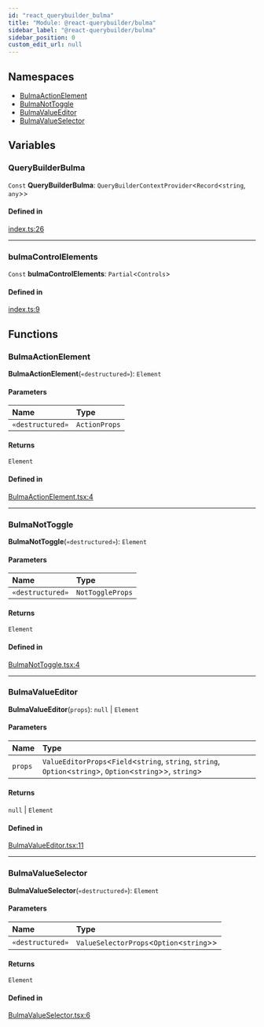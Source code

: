 ```yaml
---
id: "react_querybuilder_bulma"
title: "Module: @react-querybuilder/bulma"
sidebar_label: "@react-querybuilder/bulma"
sidebar_position: 0
custom_edit_url: null
---
```


## Namespaces

- [BulmaActionElement](../namespaces/react_querybuilder_bulma.BulmaActionElement.md)
- [BulmaNotToggle](../namespaces/react_querybuilder_bulma.BulmaNotToggle.md)
- [BulmaValueEditor](../namespaces/react_querybuilder_bulma.BulmaValueEditor.md)
- [BulmaValueSelector](../namespaces/react_querybuilder_bulma.BulmaValueSelector.md)

## Variables

### QueryBuilderBulma

 `Const` **QueryBuilderBulma**: `QueryBuilderContextProvider`<`Record`<`string`, `any`\>\>

#### Defined in

[index.ts:26](https://github.com/react-querybuilder/react-querybuilder/blob/55590db8/packages/bulma/src/index.ts#L26)

___

### bulmaControlElements

 `Const` **bulmaControlElements**: `Partial`<`Controls`\>

#### Defined in

[index.ts:9](https://github.com/react-querybuilder/react-querybuilder/blob/55590db8/packages/bulma/src/index.ts#L9)

## Functions

### BulmaActionElement

**BulmaActionElement**(`«destructured»`): `Element`

#### Parameters

| Name | Type |
| :------ | :------ |
| `«destructured»` | `ActionProps` |

#### Returns

`Element`

#### Defined in

[BulmaActionElement.tsx:4](https://github.com/react-querybuilder/react-querybuilder/blob/55590db8/packages/bulma/src/BulmaActionElement.tsx#L4)

___

### BulmaNotToggle

**BulmaNotToggle**(`«destructured»`): `Element`

#### Parameters

| Name | Type |
| :------ | :------ |
| `«destructured»` | `NotToggleProps` |

#### Returns

`Element`

#### Defined in

[BulmaNotToggle.tsx:4](https://github.com/react-querybuilder/react-querybuilder/blob/55590db8/packages/bulma/src/BulmaNotToggle.tsx#L4)

___

### BulmaValueEditor

**BulmaValueEditor**(`props`): ``null`` \| `Element`

#### Parameters

| Name | Type |
| :------ | :------ |
| `props` | `ValueEditorProps`<`Field`<`string`, `string`, `string`, `Option`<`string`\>, `Option`<`string`\>\>, `string`\> |

#### Returns

``null`` \| `Element`

#### Defined in

[BulmaValueEditor.tsx:11](https://github.com/react-querybuilder/react-querybuilder/blob/55590db8/packages/bulma/src/BulmaValueEditor.tsx#L11)

___

### BulmaValueSelector

**BulmaValueSelector**(`«destructured»`): `Element`

#### Parameters

| Name | Type |
| :------ | :------ |
| `«destructured»` | `ValueSelectorProps`<`Option`<`string`\>\> |

#### Returns

`Element`

#### Defined in

[BulmaValueSelector.tsx:6](https://github.com/react-querybuilder/react-querybuilder/blob/55590db8/packages/bulma/src/BulmaValueSelector.tsx#L6)

